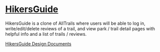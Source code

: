 # [HikersGuide](https://hikers-guide.herokuapp.com/)

HikersGuide is a clone of AllTrails where users will be able to log in, write/edit/delete reviews of a trail, and view park / trail detail pages with helpful info and a list of trails / reviews.

[HikersGuide Design Documents](https://github.com/darothmedia/hikers-guide/wiki)

